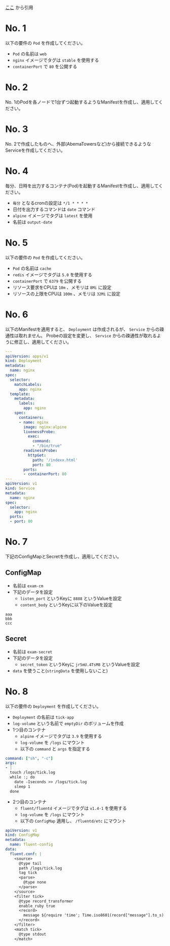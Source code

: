 [ここ](https://gist.github.com/cstoku/97d8208667d0642b9c5a6d8352ff662e) から引用

# No. 1

以下の要件の `Pod` を作成してください。

- `Pod` の名前は `web`
- `nginx` イメージでタグは `stable` を使用する
- `containerPort` で `80` を公開する

# No. 2

No. 1のPodを各ノードで1台ずつ起動するようなManifestを作成し、適用してください。

# No. 3

No. 2で作成したものへ、外部(AbemaTowersなど)から接続できるようなServiceを作成してください。

# No. 4

毎分、日時を出力するコンテナ(Pod)を起動するManifestを作成し、適用してください。

- `毎分` となるcronの設定は `*/1 * * * *`
- 日付を出力するコマンドは `date` コマンド
- `alpine` イメージでタグは `latest` を使用
- 名前は `output-date`

# No. 5

以下の要件の `Pod` を作成してください。

- `Pod` の名前は `cache`
- `redis` イメージでタグは `5.0` を使用する
- `containerPort` で `6379` を公開する
- リソース要求をCPUは `10m`  、メモリは `8Mi` に設定
- リソースの上限をCPUは `100m` 、メモリは `32Mi` に設定

# No. 6

以下のManifestを適用すると、 `Deployment` は作成されるが、 `Service` からの疎通性は取れません。
Probeの設定を変更し、 `Service` からの疎通性が取れるように修正し、適用してください。

```yaml
---
apiVersion: apps/v1
kind: Deployment
metadata:
  name: nginx
spec:
  selector:
    matchLabels:
      app: nginx
  template:
    metadata:
      labels:
        app: nginx
    spec:
      containers:
      - name: nginx
        image: nginx:alpine
        livenessProbe:
          exec:
            command:
            - "/bin/true"
        readinessProbe:
          httpGet:
            path: '/indexx.html'
            port: 80
        ports:
        - containerPort: 80
---
apiVersion: v1
kind: Service
metadata:
  name: nginx
spec:
  selector:
    app: nginx
  ports:
  - port: 80
```

# No. 7

下記のConfigMapとSecretを作成し、適用してください。

## ConfigMap

- 名前は `exam-cm`
- 下記のデータを設定
  - `listen_port` というKeyに `8888` というValueを設定
  - `content_body` というKeyに以下のValueを設定

```plain
aaa
bbb
ccc
```

## Secret

- 名前は `exam-secret`
- 下記のデータを設定
  - `secret_token` というKeyに `jr5mU.4TsM8` というValueを設定
- `data` を使うこと(`stringData` を使用しないこと)

# No. 8

以下の要件の `Deployment` を作成してください。

- `Deployment` の名前は `tick-app`
- `log-volume` という名前で `emptyDir` のボリュームを作成
- 1つ目のコンテナ
  - `alpine` イメージでタグは `3.9` を使用する
  - `log-volume` を `/logs` にマウント
  - 以下の `command` と `args` を指定する

```yaml
command: ["sh", "-c"]
args:
- |
  touch /logs/tick.log
  while :; do
    date -Iseconds >> /logs/tick.log
    sleep 1
  done
```

- 2つ目のコンテナ
  - `fluent/fluentd` イメージでタグは `v1.4-1` を使用する
  - `log-volume` を `/logs` にマウント
  - 以下の `ConfigMap` 適用し、 `/fluentd/etc` にマウント

```yaml
apiVersion: v1
kind: ConfigMap
metadata:
  name: fluent-config
data:
  fluent.conf: |
    <source>
      @type tail
      path /logs/tick.log
      tag tick
      <parse>
        @type none
      </parse>
    </source>
    <filter tick>
      @type record_transformer
      enable_ruby true
      <record>
        message ${require 'time'; Time.iso8601(record["message"].to_s).strftime("%Y年%m月%d日 %H時%M分%S秒")}
      </record>
    </filter>
    <match tick>
      @type stdout
    </match>
```